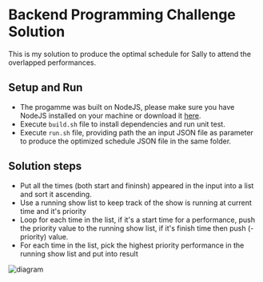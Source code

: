 # Backend Programming Challenge Solution

This is my solution to produce the optimal schedule for Sally to attend the overlapped performances.

## Setup and Run

- The progamme was built on NodeJS, please make sure you have NodeJS installed on your machine or download it [here](https://nodejs.org/en/download/).
- Execute `build.sh` file to install dependencies and run unit test.
- Execute `run.sh` file, providing path the an input JSON file as parameter to produce the optimized schedule JSON file in the same folder.

## Solution steps

- Put all the times (both start and fininsh) appeared in the input into a list and sort it ascending.
- Use a running show list to keep track of the show is running at current time and it's priority
- Loop for each time in the list, if it's a start time for a performance, push the priority value to the running show list, if it's finish time then push (-priority) value.
- For each time in the list, pick the highest priority performance in the running show list and put into result

![diagram](https://github.com/thaisonnguyenbt/tech-test/backend/blob/master/diagram.png?raw=true)
